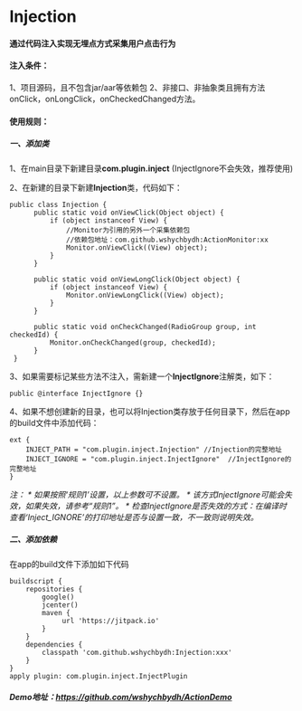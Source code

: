 # Injection 
#### **通过代码注入实现无埋点方式采集用户点击行为**

#### 注入条件：

1、项目源码，且不包含jar/aar等依赖包
2、非接口、非抽象类且拥有方法onClick，onLongClick，onCheckedChanged方法。

#### 使用规则：

##### 一、添加类

1、在main目录下新建目录**com.plugin.inject** (InjectIgnore不会失效，推荐使用)

2、在新建的目录下新建**Injection**类，代码如下：

    public class Injection {
          public static void onViewClick(Object object) {
              if (object instanceof View) {
                  //Monitor为引用的另外一个采集依赖包
                  //依赖包地址：com.github.wshychbydh:ActionMonitor:xx
                  Monitor.onViewClick((View) object);
              }
          }
      
          public static void onViewLongClick(Object object) {
              if (object instanceof View) {
                  Monitor.onViewLongClick((View) object);
              }
          }
      
          public static void onCheckChanged(RadioGroup group, int checkedId) {
              Monitor.onCheckChanged(group, checkedId);
          }
     }
3、如果需要标记某些方法不注入，需新建一个**InjectIgnore**注解类，如下：

    public @interface InjectIgnore {}
    
4、如果不想创建新的目录，也可以将Injection类存放于任何目录下，然后在app的build文件中添加代码：
    
    ext {
        INJECT_PATH = "com.plugin.inject.Injection" //Injection的完整地址
        INJECT_IGNORE = "com.plugin.inject.InjectIgnore"  //InjectIgnore的完整地址
    }
   _注：
    * 如果按照‘规则1’设置，以上参数可不设置。
    * 该方式InjectIgnore可能会失效，如果失效，请参考“规则1”。
    * 检查InjectIgnore是否失效的方式：在编译时查看‘Inject_IGNORE’的打印地址是否与设置一致，不一致则说明失效。_  

##### 二、添加依赖
在app的build文件下添加如下代码
   
    buildscript {
        repositories {
            google()
            jcenter()
            maven {
                 url 'https://jitpack.io'
            }
        }
        dependencies {
            classpath 'com.github.wshychbydh:Injection:xxx'
        }
    }
    apply plugin: com.plugin.inject.InjectPlugin
    
##### Demo地址：https://github.com/wshychbydh/ActionDemo
